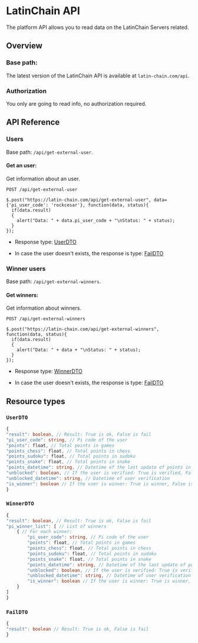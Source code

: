 # LatinChain API

The platform API allows you to read data on the LatinChain Servers related.

## Overview

### Base path:

The latest version of the LatinChain API is available at `latin-chain.com/api`.

### Authorization

You only are going to read info, no authorization required.

## API Reference

### Users

Base path: `/api/get-external-user`.

#### Get an user:

Get information about an user.

```
POST /api/get-external-user

$.post("https://latin-chain.com/api/get-external-user", data={'pi_user_code': 'rockcesar'}, function(data, status){
  if(data.result)
  {
    alert("Data: " + data.pi_user_code + "\nStatus: " + status);
  }
});
```

* Response type: [UserDTO](#UserDTO)

* In case the user doesn't exists, the response is type: [FailDTO](#FailDTO)

### Winner users

Base path: `/api/get-external-winners`.

#### Get winners:

Get information about winners.

```
POST /api/get-external-winners

$.post("https://latin-chain.com/api/get-external-winners", function(data, status){
  if(data.result)
  {
    alert("Data: " + data + "\nStatus: " + status);
  }
});
```

* Response type: [WinnerDTO](#WinnerDTO)

* In case the user doesn't exists, the response is type: [FailDTO](#FailDTO)

## Resource types

### `UserDTO`

```typescript
{
"result": boolean, // Result: True is ok, False is fail
"pi_user_code": string, // Pi code of the user
"points": float, // Total points in games
"points_chess": float, // Total points in chess
"points_sudoku": float, // Total points in sudoku
"points_snake": float, // Total points in snake
"points_datetime": string, // Datetime of the last update of points in any game
"unblocked": boolean, // If the user is verified: True is verified, False is not verified
"unblocked_datetime": string, // Datetime of user verification
"is_winner": boolean // If the user is winner: True is winner, False is not winner
}
```

### `WinnerDTO`

```typescript
{
"result": boolean, // Result: True is ok, False is fail
"pi_winner_list": [ // List of winners
    { // For each winner:
        "pi_user_code": string, // Pi code of the user
        "points": float, // Total points in games
        "points_chess": float, // Total points in chess
        "points_sudoku": float, // Total points in sudoku
        "points_snake": float, // Total points in snake
        "points_datetime": string, // Datetime of the last update of points in any game
        "unblocked": boolean, // If the user is verified: True is verified, False is not verified
        "unblocked_datetime": string, // Datetime of user verification
        "is_winner": boolean // If the user is winner: True is winner, False is not winner
    }
]
}
```

### `FailDTO`

```typescript
{
"result": boolean // Result: True is ok, False is fail
}
```
